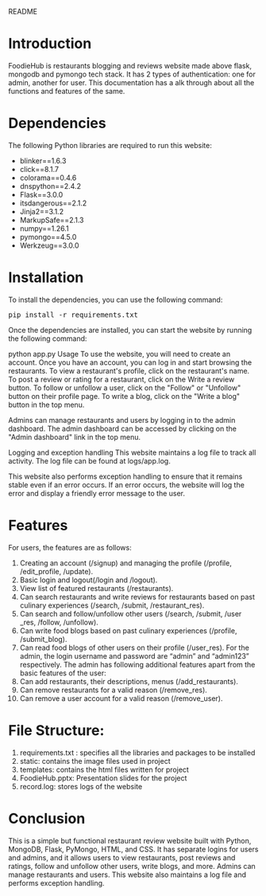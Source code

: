 
README

# Introduction
FoodieHub is restaurants blogging and reviews website made above flask, mongodb and pymongo tech stack. It has 2 types of authentication: one for admin, another for user. This documentation has a alk through about all the functions and features of the same.

# Dependencies
The following Python libraries are required to run this website:

- blinker==1.6.3
- click==8.1.7
- colorama==0.4.6
- dnspython==2.4.2
- Flask==3.0.0
- itsdangerous==2.1.2
- Jinja2==3.1.2
- MarkupSafe==2.1.3
- numpy==1.26.1
- pymongo==4.5.0
- Werkzeug==3.0.0

# Installation
To install the dependencies, you can use the following command:

<pre copy>pip install -r requirements.txt</pre>
Once the dependencies are installed, you can start the website by running the following command:

python app.py
Usage
To use the website, you will need to create an account. Once you have an account, you can log in and start browsing the restaurants. To view a restaurant's profile, click on the restaurant's name. To post a review or rating for a restaurant, click on the Write a review button. To follow or unfollow a user, click on the "Follow" or "Unfollow" button on their profile page. To write a blog, click on the "Write a blog" button in the top menu.

Admins can manage restaurants and users by logging in to the admin dashboard. The admin dashboard can be accessed by clicking on the "Admin dashboard" link in the top menu.

Logging and exception handling
This website maintains a log file to track all activity. The log file can be found at logs/app.log.

This website also performs exception handling to ensure that it remains stable even if an error occurs. If an error occurs, the website will log the error and display a friendly error message to the user.

# Features
For users, the features are as follows:
1.	Creating an account (/signup) and managing the profile (/profile, /edit_profile, /update).
2.	Basic login and logout(/login and /logout).
3.	View list of featured restaurants (/restaurants).
4.	Can search restaurants and write reviews for restaurants based on past culinary experiences (/search, /submit, /restaurant_res).
5.	Can search and follow/unfollow other users (/search, /submit, /user _res, /follow, /unfollow).
6.	Can write food blogs based on past culinary experiences (/profile, /submit_blog).
7.	Can read food blogs of other users on their profile (/user_res).
For the admin, the login username and password are “admin” and “admin123” respectively. The admin has following additional features apart from the basic features of the user:
1.	Can add restaurants, their descriptions, menus (/add_restaurants).
2.	Can remove restaurants for a valid reason (/remove_res).
3.	Can remove a user account for a valid reason (/remove_user).


# File Structure:
1.	requirements.txt : specifies all the libraries and packages to be installed
2.	static: contains the image files used in project
3.	templates: contains the html files written for project
4.	FoodieHub.pptx: Presentation slides for the project
5.	record.log: stores logs of the website

# Conclusion

This is a simple but functional restaurant review website built with Python, MongoDB, Flask, PyMongo, HTML, and CSS. It has separate logins for users and admins, and it allows users to view restaurants, post reviews and ratings, follow and unfollow other users, write blogs, and more. Admins can manage restaurants and users. This website also maintains a log file and performs exception handling.